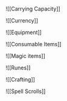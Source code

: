 ![[Carrying Capacity]]

![[Currency]]

![[Equipment]]

![[Consumable Items]]

![[Magic items]]

![[Runes]]

![[Crafting]]

![[Spell Scrolls]]